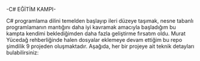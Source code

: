 -C# EĞİTİM KAMPI-
                                                 
C# programlama dilini temelden başlayıp ileri düzeye taşımak, nesne tabanlı programlamanın mantığını daha iyi kavramak amacıyla başladığım bu kampta kendimi beklediğimden daha fazla geliştirme fırsatım oldu. Murat Yücedağ rehberliğinde halen dosyalar eklemeye devam ettiğim bu repo şimdilik 9 projeden oluşmaktadır. Aşağıda, her bir projeye ait teknik detayları bulabilirsiniz:

